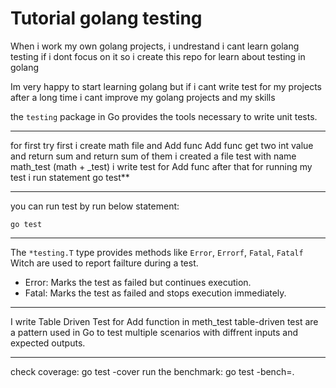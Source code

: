 # Tutorial golang testing

When i work my own golang projects, i undrestand i cant learn golang testing if i dont focus on it
so i create this repo for learn about testing in golang

Im very happy to start learning golang but if i cant write test for my projects after a long time i cant
improve my golang projects and my skills

the `testing` package in Go provides the tools necessary to write unit tests.

***
for first try first i create math file and Add func
Add func get two int value and return sum and return sum of them
i created a file test with name math_test (math + _test)
i write test for Add func after that for running my test i run statement go test**
***
you can run test by run below statement:
```
go test
```
***

The `*testing.T` type provides methods like `Error`, `Errorf`, `Fatal`, `Fatalf` Witch are used to report failture during a test.

- Error: Marks the test as failed but continues execution.
- Fatal: Marks the test as failed and stops execution immediately.
***
I write Table Driven Test for Add function in meth_test
table-driven test are a pattern used in Go to test multiple scenarios with diffrent inputs and expected outputs.
***
check coverage: go test -cover
run the benchmark: go test -bench=.